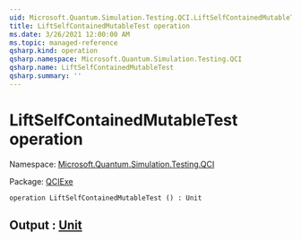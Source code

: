 ```yaml
---
uid: Microsoft.Quantum.Simulation.Testing.QCI.LiftSelfContainedMutableTest
title: LiftSelfContainedMutableTest operation
ms.date: 3/26/2021 12:00:00 AM
ms.topic: managed-reference
qsharp.kind: operation
qsharp.namespace: Microsoft.Quantum.Simulation.Testing.QCI
qsharp.name: LiftSelfContainedMutableTest
qsharp.summary: ''
---
```


# LiftSelfContainedMutableTest operation

Namespace: [Microsoft.Quantum.Simulation.Testing.QCI](xref:Microsoft.Quantum.Simulation.Testing.QCI)

Package: [QCIExe](https://nuget.org/packages/QCIExe)




```qsharp
operation LiftSelfContainedMutableTest () : Unit
```


## Output : [Unit](xref:microsoft.quantum.lang-ref.unit)

